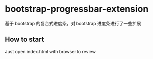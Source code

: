 bootstrap-progressbar-extension
===============================

基于 bootstrap 的复合式进度条，对 bootstrap 进度条进行了一些扩展

## How to start

Just open index.html with browser to review  
